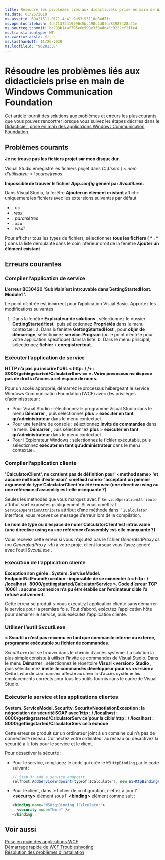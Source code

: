 ```yaml
---
title: Résoudre les problèmes liés aux didacticiels prise en main de Windows Communication Foundation
ms.date: 01/25/2019
ms.assetid: 69a21511-0871-4c41-9a53-93110e84d7fd
ms.openlocfilehash: 4d471372419996c5bc490c2d0fdd83927428a41e
ms.sourcegitcommit: bc293b14af795e0e999e3304dd40c0222cf2ffe4
ms.translationtype: MT
ms.contentlocale: fr-FR
ms.lasthandoff: 11/26/2020
ms.locfileid: "96281337"
---
```

# <a name="troubleshoot-the-get-started-with-windows-communication-foundation-tutorials"></a>Résoudre les problèmes liés aux didacticiels prise en main de Windows Communication Foundation

Cet article fournit des solutions aux problèmes et erreurs les plus courants que vous pouvez rencontrer lorsque vous suivez les étapes décrites dans le [Didacticiel : prise en main des applications Windows Communication Foundation](getting-started-tutorial.md).
  
## <a name="common-problems"></a>Problèmes courants

**Je ne trouve pas les fichiers projet sur mon disque dur.**

 Visual Studio enregistre les fichiers projet dans *C:\Users \\ &lt; nom d’utilisateur &gt; \source\repos*.  

**Impossible de trouver le fichier *App.config* généré par *Svcutil.exe*.**

 Dans Visual Studio, la fenêtre **Ajouter un élément existant** affiche uniquement les fichiers avec les extensions suivantes par défaut :

- *. cs*
- *.resx*
- *. paramètres*
- *. xsd*
- *. wsdl*

Pour afficher tous les types de fichiers, sélectionnez **tous les fichiers ( \* . \* )** dans la liste déroulante dans le coin inférieur droit de la fenêtre **Ajouter un élément existant** .  
  
## <a name="common-errors"></a>Erreurs courantes

### <a name="compile-the-service-application"></a>Compiler l’application de service

**L’erreur BC30420 'Sub Main’est introuvable dans’GettingStartedHost. Module1 '.**

Le point d’entrée est incorrect pour l’application Visual Basic. Apportez les modifications suivantes :

   1. Dans la fenêtre **Explorateur de solutions** , sélectionnez le dossier **GettingStartedHost** , puis sélectionnez **Propriétés** dans le menu contextuel.
    a. Dans la fenêtre **GettingStartedHost** , pour **objet de démarrage**, sélectionnez **service. Program** (ou le point d’entrée pour votre application spécifique) dans la liste.
    b. Dans le menu principal, sélectionnez **fichier**  >  **enregistrer tout**.

### <a name="run-the-service-application"></a>Exécuter l’application de service

**HTTP n’a pas pu inscrire l’URL « http : \/ /+ : 8000/gettingstarted/CalculatorService ». Votre processus ne dispose pas de droits d’accès à cet espace de noms.**

 Pour un accès approprié, démarrez le processus hébergeant le service Windows Communication Foundation (WCF) avec des privilèges d’administrateur :

- Pour Visual Studio : sélectionnez le programme Visual Studio dans le menu **Démarrer** , puis sélectionnez **plus**  >  **exécuter en tant qu’administrateur** dans le menu contextuel.
- Pour une fenêtre de console : sélectionnez **invite de commandes** dans le menu **Démarrer** , puis sélectionnez **plus**  >  **exécuter en tant qu’administrateur** dans le menu contextuel.
- Pour l’Explorateur Windows : sélectionnez le fichier exécutable, puis sélectionnez **exécuter en tant qu’administrateur** dans le menu contextuel.

### <a name="compile-the-client-application"></a>Compiler l’application cliente

**'CalculatorClient', ne contient pas de définition pour' \<method name> 'et aucune méthode d’extension' \<method name> 'acceptant un premier argument de type’CalculatorClient’n’a été trouvée (une directive using ou une référence d’assembly est-elle manquante ?)**  

Seules les méthodes que vous marquez avec l' `ServiceOperationAttribute` attribut sont exposées publiquement. Si vous omettez l' `ServiceOperationAttribute` attribut d’une méthode dans l' `ICalculator` interface, vous recevez ce message d’erreur lors de la compilation.  

**Le nom de type ou d’espace de noms’CalculatorClient’est introuvable (une directive using ou une référence d’assembly est-elle manquante ?)**

 Vous recevez cette erreur si vous n’ajoutez pas le fichier *GeneratedProxy.cs* (ou *GeneratedProxy. vb*) à votre projet client lorsque vous l’avez généré avec l’outil *Svcutil.exe* .  

### <a name="run-the-client-application"></a>Exécution de l’application cliente

**Exception non gérée : System. ServiceModel. EndpointNotFoundException : impossible de se connecter à « http : \/ /localhost : 8000/gettingstarted/CalculatorService ». Code d’erreur TCP 10061 : aucune connexion n’a pu être établie car l’ordinateur cible l’a refusé activement.**

Cette erreur se produit si vous exécutez l’application cliente sans démarrer le service pour la première fois. Tout d’abord, exécutez l’application hôte pour démarrer le service, puis exécutez l’application cliente.

### <a name="use-the-svcutilexe-tool"></a>Utiliser l’outil Svcutil.exe

**« Svcutil » n’est pas reconnu en tant que commande interne ou externe, programme exécutable ou fichier de commandes.**

 *Svcutil.exe* doit se trouver dans le chemin d’accès système. La solution la plus simple consiste à utiliser l’invite de commandes de Visual Studio. Dans le menu **Démarrer** , sélectionnez le répertoire **Visual \<version> Studio** , puis sélectionnez **invite de commandes développeur pour vs \<version>**. Cette invite de commandes affecte au chemin d’accès système les emplacements corrects pour tous les outils fournis dans le cadre de Visual Studio.  
  
### <a name="run-the-service-and-client-applications"></a>Exécuter le service et les applications clientes

**System. ServiceModel. Security. SecurityNegotiationException : la négociation de sécurité SOAP avec’http : \/ /localhost : 8000/gettingstarted/CalculatorService’pour la cible’http : \/ /localhost : 8000/gettingstarted/CalculatorService’a échoué**  

Cette erreur se produit sur un ordinateur joint à un domaine qui n’a pas de connectivité réseau. Connectez votre ordinateur au réseau ou désactivez la sécurité à la fois pour le service et le client.

Pour désactiver la sécurité :

- Pour le service, remplacez le code qui crée le `WSHttpBinding` par le code suivant :  
  
    ```csharp
    // Step 3: Add a service endpoint.
    selfhost.AddServiceEndpoint(typeof(ICalculator), new WSHttpBinding(SecurityMode.None), "CalculatorService");  
    ```

- Pour le client, dans le fichier de configuration, mettez à jour l' **\<security>** élément sous l' **\<binding>** élément comme suit :  
  
    ```xml
    <binding name="WSHttpBinding_ICalculator">
      <security mode="None" />
    </binding
    ```  

## <a name="see-also"></a>Voir aussi  

 [Prise en main des applications WCF](getting-started-tutorial.md)  
 [Démarrage rapide de WCF Troubleshooting](wcf-troubleshooting-quickstart.md)  
 [Résolution des problèmes d’installation](troubleshooting-setup-issues.md)
